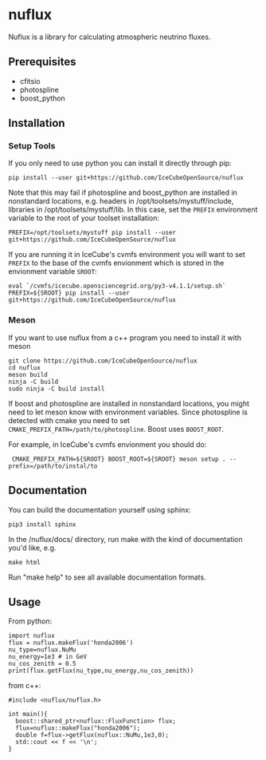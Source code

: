 # nuflux

Nuflux is a library for calculating atmospheric neutrino fluxes.

## Prerequisites

* cfitsio
* photospline
* boost_python

## Installation

### Setup Tools

If you only need to use python you can install it directly through pip:

    pip install --user git+https://github.com/IceCubeOpenSource/nuflux

Note that this may fail if photospline and boost_python are installed in nonstandard locations, e.g. headers in /opt/toolsets/mystuff/include, libraries in /opt/toolsets/mystuff/lib. In this case, set the `PREFIX` environment variable to the root of your toolset installation:

    PREFIX=/opt/toolsets/mystuff pip install --user git+https://github.com/IceCubeOpenSource/nuflux

If you are running it in IceCube's cvmfs environment you will want to set `PREFIX` to the base of the cvmfs envionment which is stored in the envionment variable `SROOT`:

    eval `/cvmfs/icecube.opensciencegrid.org/py3-v4.1.1/setup.sh`
    PREFIX=${SROOT} pip install --user git+https://github.com/IceCubeOpenSource/nuflux

### Meson

If you want to use nuflux from a c++ program you need to install it with meson

    git clone https://github.com/IceCubeOpenSource/nuflux
    cd nuflux
    meson build
    ninja -C build
    sudo ninja -C build install

If boost and photospline are installed in nonstandard locations, you might need to let meson know with environment variables. Since photospline is detected with cmake you need to set `CMAKE_PREFIX_PATH=/path/to/photospline`. Boost uses `BOOST_ROOT`.

For example, in IceCube's cvmfs envionment you should do:

     CMAKE_PREFIX_PATH=${SROOT} BOOST_ROOT=${SROOT} meson setup . --prefix=/path/to/instal/to

## Documentation

You can build the documentation yourself using sphinx:
    
    pip3 install sphinx

In the /nuflux/docs/ directory, run make with the kind of documentation you'd like, e.g.

    make html

Run "make help" to see all available documentation formats.

## Usage

From python:

    import nuflux
    flux = nuflux.makeFlux('honda2006')
    nu_type=nuflux.NuMu
    nu_energy=1e3 # in GeV
    nu_cos_zenith = 0.5
    print(flux.getFlux(nu_type,nu_energy,nu_cos_zenith))

from c++:

    #include <nuflux/nuflux.h>

    int main(){  
      boost::shared_ptr<nuflux::FluxFunction> flux;
      flux=nuflux::makeFlux("honda2006");
      double f=flux->getFlux(nuflux::NuMu,1e3,0);
      std::cout << f << '\n';
    }


